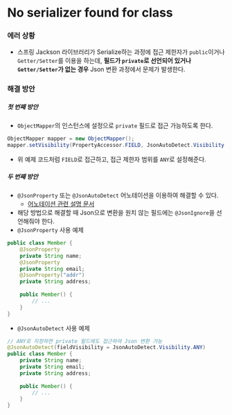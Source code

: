 # No serializer found for class
### 에러 상황
* 스프링 Jackson 라이브러리가 Serialize하는 과정에 접근 제한자가 `public`이거나 `Getter/Setter`를 이용을 하는데, **필드가 `private`로 선언되어 있거나 `Getter/Setter`가 없는 경우** Json 변환 과정에서 문제가 발생한다.

### 해결 방안
##### 첫 번째 방안
* `ObjectMapper`의 인스턴스에 설정으로 `private` 필드로 접근 가능하도록 한다.
```java
ObjectMapper mapper = new ObjectMapper();
mapper.setVisibility(PropertyAccessor.FIELD, JsonAutoDetect.Visibility.ANY);
```
* 위 예제 코드처럼 `FIELD`로 접근하고, 접근 제한자 범위를 `ANY`로 설정해준다.

##### 두 번째 방안
* `@JsonProperty` 또는 `@JsonAutoDetect` 어노테이션을 이용하여 해결할 수 있다.
  * [어노테이션 관련 설명 문서](../Java/Spring/Jackson%20어노테이션%20정리.md)
* 해당 방법으로 해결할 때 Json으로 변환을 원치 않는 필드에는 `@JsonIgnore`을 선언해줘야 한다.
* `@JsonProperty` 사용 예제
```java
public class Member {
    @JsonProperty
    private String name;
    @JsonProperty
    private String email;
    @JsonProperty("addr")
    private String address;
    
    public Member() {
        // ...
    }
}
```
* `@JsonAutoDetect` 사용 예제
```java
// ANY로 지정하면 private 필드에도 접근하여 Json 변환 가능
@JsonAutoDetect(fieldVisibility = JsonAutoDetect.Visibility.ANY)
public class Member {
    private String name;
    private String email;
    private String address;
    
    public Member() {
        // ...
    }
}
```

